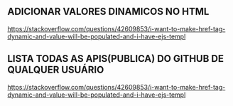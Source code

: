 ## ADICIONAR VALORES DINAMICOS NO HTML
https://stackoverflow.com/questions/42609853/i-want-to-make-href-tag-dynamic-and-value-will-be-populated-and-i-have-ejs-templ


## LISTA TODAS AS APIS(PUBLICA) DO GITHUB DE QUALQUER USUÁRIO
https://stackoverflow.com/questions/42609853/i-want-to-make-href-tag-dynamic-and-value-will-be-populated-and-i-have-ejs-templ